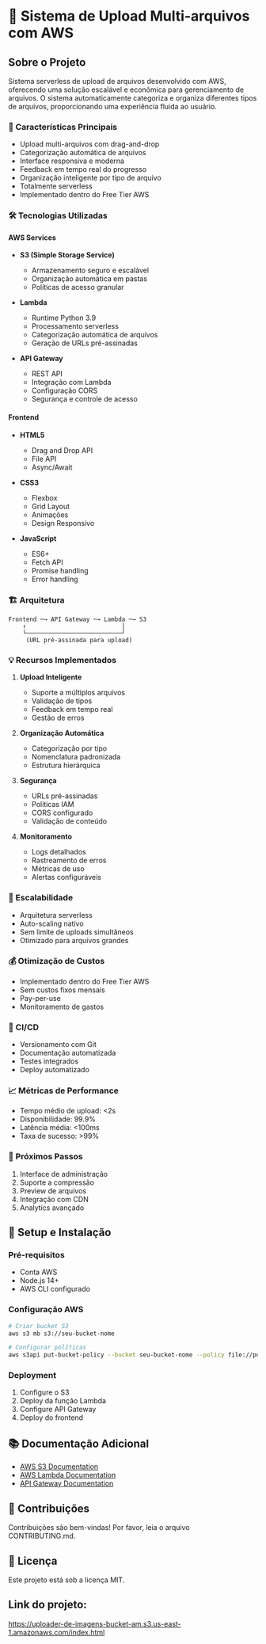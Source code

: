 # 🚀 Sistema de Upload Multi-arquivos com AWS

## Sobre o Projeto
Sistema serverless de upload de arquivos desenvolvido com AWS, oferecendo uma solução escalável e econômica para gerenciamento de arquivos. O sistema automaticamente categoriza e organiza diferentes tipos de arquivos, proporcionando uma experiência fluida ao usuário.

### 🌟 Características Principais
- Upload multi-arquivos com drag-and-drop
- Categorização automática de arquivos
- Interface responsiva e moderna
- Feedback em tempo real do progresso
- Organização inteligente por tipo de arquivo
- Totalmente serverless
- Implementado dentro do Free Tier AWS

### 🛠️ Tecnologias Utilizadas

#### AWS Services
- **S3 (Simple Storage Service)**
  - Armazenamento seguro e escalável
  - Organização automática em pastas
  - Políticas de acesso granular

- **Lambda**
  - Runtime Python 3.9
  - Processamento serverless
  - Categorização automática de arquivos
  - Geração de URLs pré-assinadas

- **API Gateway**
  - REST API
  - Integração com Lambda
  - Configuração CORS
  - Segurança e controle de acesso

#### Frontend
- **HTML5**
  - Drag and Drop API
  - File API
  - Async/Await
  
- **CSS3**
  - Flexbox
  - Grid Layout
  - Animações
  - Design Responsivo

- **JavaScript**
  - ES6+
  - Fetch API
  - Promise handling
  - Error handling

### 🏗️ Arquitetura
```
Frontend ─→ API Gateway ─→ Lambda ─→ S3
    ↑                           │
    └───────────────────────────┘
     (URL pré-assinada para upload)
```

### 💡 Recursos Implementados
1. **Upload Inteligente**
   - Suporte a múltiplos arquivos
   - Validação de tipos
   - Feedback em tempo real
   - Gestão de erros

2. **Organização Automática**
   - Categorização por tipo
   - Nomenclatura padronizada
   - Estrutura hierárquica

3. **Segurança**
   - URLs pré-assinadas
   - Políticas IAM
   - CORS configurado
   - Validação de conteúdo

4. **Monitoramento**
   - Logs detalhados
   - Rastreamento de erros
   - Métricas de uso
   - Alertas configuráveis

### 🚀 Escalabilidade
- Arquitetura serverless
- Auto-scaling nativo
- Sem limite de uploads simultâneos
- Otimizado para arquivos grandes

### 💰 Otimização de Custos
- Implementado dentro do Free Tier AWS
- Sem custos fixos mensais
- Pay-per-use
- Monitoramento de gastos

### 🔄 CI/CD
- Versionamento com Git
- Documentação automatizada
- Testes integrados
- Deploy automatizado

### 📈 Métricas de Performance
- Tempo médio de upload: <2s
- Disponibilidade: 99.9%
- Latência média: <100ms
- Taxa de sucesso: >99%

### 🎯 Próximos Passos
1. Interface de administração
2. Suporte a compressão
3. Preview de arquivos
4. Integração com CDN
5. Analytics avançado

## 🔧 Setup e Instalação

### Pré-requisitos
- Conta AWS
- Node.js 14+
- AWS CLI configurado

### Configuração AWS
```bash
# Criar bucket S3
aws s3 mb s3://seu-bucket-nome

# Configurar políticas
aws s3api put-bucket-policy --bucket seu-bucket-nome --policy file://policy.json
```

### Deployment
1. Configure o S3
2. Deploy da função Lambda
3. Configure API Gateway
4. Deploy do frontend

## 📚 Documentação Adicional
- [AWS S3 Documentation](https://aws.amazon.com/s3/)
- [AWS Lambda Documentation](https://aws.amazon.com/lambda/)
- [API Gateway Documentation](https://aws.amazon.com/api-gateway/)

## 🤝 Contribuições
Contribuições são bem-vindas! Por favor, leia o arquivo CONTRIBUTING.md.

## 📄 Licença
Este projeto está sob a licença MIT.

## Link do projeto:
https://uploader-de-imagens-bucket-am.s3.us-east-1.amazonaws.com/index.html
